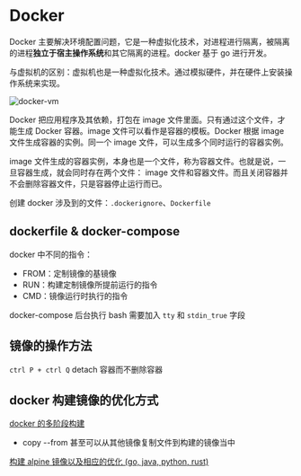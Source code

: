 # Docker

Docker 主要解决环境配置问题，它是一种虚拟化技术，对进程进行隔离，被隔离的进程**独立于宿主操作系统**和其它隔离的进程。docker 基于 go 进行开发。

与虚拟机的区别：虚拟机也是一种虚拟化技术。通过模拟硬件，并在硬件上安装操作系统来实现。

![docker-vm](imgs/docker-vm.png)

Docker 把应用程序及其依赖，打包在 image 文件里面。只有通过这个文件，才能生成 Docker 容器。image 文件可以看作是容器的模板。Docker 根据 image 文件生成容器的实例。同一个 image 文件，可以生成多个同时运行的容器实例。

image 文件生成的容器实例，本身也是一个文件，称为容器文件。也就是说，一旦容器生成，就会同时存在两个文件： image 文件和容器文件。而且关闭容器并不会删除容器文件，只是容器停止运行而已。

创建 docker 涉及到的文件：`.dockerignore`、`Dockerfile`

## dockerfile & docker-compose

docker 中不同的指令：

- FROM：定制镜像的基镜像
- RUN：构建定制镜像所提前运行的指令
- CMD：镜像运行时执行的指令

docker-compose 后台执行 bash 需要加入 `tty` 和 `stdin_true` 字段

## 镜像的操作方法

`ctrl P + ctrl Q` detach 容器而不删除容器

## docker 构建镜像的优化方式

[docker 的多阶段构建](https://blog.csdn.net/Michaelwubo/article/details/91872076)

- copy --from 甚至可以从其他镜像复制文件到构建的镜像当中

[构建 alpine 镜像以及相应的优化 (go, java, python, rust)](https://cloud.tencent.com/developer/article/1632733)
